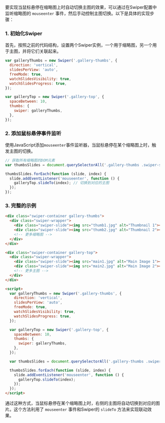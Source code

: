 要实现当鼠标悬停在缩略图上时自动切换主图的效果，可以通过在Swiper配置中监听缩略图的 `mouseenter` 事件，然后手动控制主图切换。以下是具体的实现步骤：

### 1. 初始化Swiper
首先，按照之前的代码结构，设置两个Swiper实例，一个用于缩略图，另一个用于主图，并将它们关联起来。

```javascript
var galleryThumbs = new Swiper('.gallery-thumbs', {
  direction: 'vertical',
  slidesPerView: 'auto',
  freeMode: true,
  watchSlidesVisibility: true,
  watchSlidesProgress: true,
});

var galleryTop = new Swiper('.gallery-top', {
  spaceBetween: 10,
  thumbs: {
    swiper: galleryThumbs,
  },
});
```

### 2. 添加鼠标悬停事件监听
使用JavaScript添加`mouseenter`事件监听器，当鼠标悬停在某个缩略图上时，触发主图的切换。

```javascript
// 获取所有缩略图的DOM元素
var thumbsSlides = document.querySelectorAll('.gallery-thumbs .swiper-slide');

thumbsSlides.forEach(function (slide, index) {
  slide.addEventListener('mouseenter', function () {
    galleryTop.slideTo(index); // 切换到对应的主图
  });
});
```

### 3. 完整的示例
```html
<div class="swiper-container gallery-thumbs">
  <div class="swiper-wrapper">
    <div class="swiper-slide"><img src="thumb1.jpg" alt="Thumbnail 1"></div>
    <div class="swiper-slide"><img src="thumb2.jpg" alt="Thumbnail 2"></div>
    <!-- 更多缩略图 -->
  </div>
</div>

<div class="swiper-container gallery-top">
  <div class="swiper-wrapper">
    <div class="swiper-slide"><img src="main1.jpg" alt="Main Image 1"></div>
    <div class="swiper-slide"><img src="main2.jpg" alt="Main Image 2"></div>
    <!-- 更多主图 -->
  </div>
</div>

<script>
  var galleryThumbs = new Swiper('.gallery-thumbs', {
    direction: 'vertical',
    slidesPerView: 'auto',
    freeMode: true,
    watchSlidesVisibility: true,
    watchSlidesProgress: true,
  });

  var galleryTop = new Swiper('.gallery-top', {
    spaceBetween: 10,
    thumbs: {
      swiper: galleryThumbs,
    },
  });

  var thumbsSlides = document.querySelectorAll('.gallery-thumbs .swiper-slide');

  thumbsSlides.forEach(function (slide, index) {
    slide.addEventListener('mouseenter', function () {
      galleryTop.slideTo(index);
    });
  });
</script>
```

通过这种方式，当鼠标悬停在某个缩略图上时，右侧的主图将自动切换到对应的图片。这个方法利用了 `mouseenter` 事件和Swiper的 `slideTo` 方法来实现联动效果。